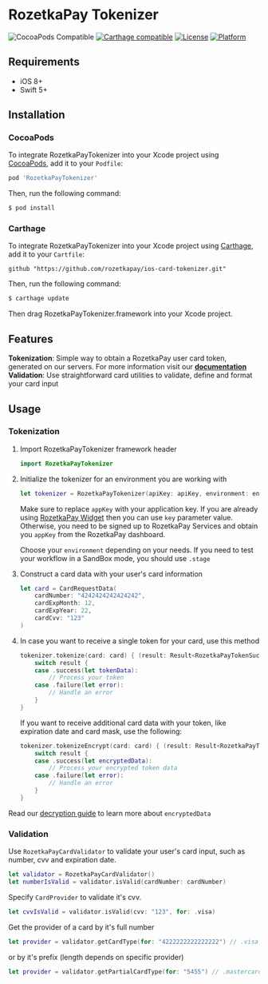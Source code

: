 #  RozetkaPay Tokenizer

![CocoaPods Compatible](https://img.shields.io/cocoapods/v/RozetkaPayTokenizer.svg)
[![Carthage compatible](https://img.shields.io/badge/Carthage-compatible-4BC51D.svg?style=flat)](https://github.com/Carthage/Carthage)
[![License](https://img.shields.io/cocoapods/l/RozetkaPayTokenizer.svg?style=flat)](https://github.com/rozetkapay/ios-card-tokenizer/blob/dev/LICENSE)
[![Platform](https://img.shields.io/cocoapods/p/RozetkaPayTokenizer.svg?style=flat)](https://github.com/rozetkapay/ios-card-tokenizer#)

## Requirements

- iOS 8+
- Swift 5+

## Installation

### CocoaPods

To integrate RozetkaPayTokenizer into your Xcode project using [CocoaPods](https://cocoapods.org), add it to your `Podfile`:

```ruby
pod 'RozetkaPayTokenizer'
```

Then, run the following command:

```bash
$ pod install
```

### Carthage

To integrate RozetkaPayTokenizer into your Xcode project using [Carthage](https://github.com/Carthage/Carthage), add it to your `Cartfile`:

```
github "https://github.com/rozetkapay/ios-card-tokenizer.git"
```

Then, run the following command:

```bash
$ carthage update
```

Then drag RozetkaPayTokenizer.framework into your Xcode project.

## Features

**Tokenization**: Simple way to obtain a RozetkaPay user card token, generated on our servers.
    For more information visit our [**documentation**](https://cdn.rozetkapay.com/public-docs/index.html)
**Validation**: Use straightforward card utilities to validate, define and format your card input

## Usage

### Tokenization

1. Import RozetkaPayTokenizer framework header

    ```swift
    import RozetkaPayTokenizer
    ```

2. Initialize the tokenizer for an environment you are working with
    
    ```swift
    let tokenizer = RozetkaPayTokenizer(apiKey: apiKey, environment: environment)
    ```
    Make sure to replace `appKey` with your application key. 
    If you are already using [RozetkaPay Widget](https://cdn.rozetkapay.com/public-docs/index.html) then you can use `key` parameter value.
    Otherwise, you need to be signed up to RozetkaPay Services and obtain you `appKey` from the RozetkaPay dashboard.
    
    Choose your `environment` depending on your needs. If you need to test your workflow in a SandBox mode, you should use `.stage`
    
3. Construct a card data with your user's card information
    
    ```swift
    let card = CardRequestData(
        cardNumber: "4242424242424242",
        cardExpMonth: 12,
        cardExpYear: 22,
        cardCvv: "123"
    )
    ```
    
4. 
    In case you want to receive a single token for your card, use this method 

    ```swift
    tokenizer.tokenize(card: card) { (result: Result<RozetkaPayTokenSuccess, RozetkaPayTokenError>) in
        switch result {
        case .success(let tokenData):
            // Process your token
        case .failure(let error):
            // Handle an error
        }
    }
    ```
    If you want to receive additional card data with your token, like expiration date and card mask, use the following:

    ```swift
    tokenizer.tokenizeEncrypt(card: card) { (result: Result<RozetkaPayTokenDataSuccess, RozetkaPayTokenError>) in
        switch result {
        case .success(let encryptedData):
            // Process your encrypted token data
        case .failure(let error):
            // Handle an error
        }
    }
    ```
Read our [decryption guide](https://github.com/rozetkapay/ios-card-tokenizer/blob/dev/DecryptionGuide.md) to learn more about `encryptedData`

### Validation

Use `RozetkaPayCardValidator` to validate your user's card input, such as number, cvv and expiration date.

```swift
let validator = RozetkaPayCardValidator()
let numberIsValid = validator.isValid(cardNumber: cardNumber)
```

Specify `CardProvider` to validate it's cvv.

```swift
let cvvIsValid = validator.isValid(cvv: "123", for: .visa)
```

Get the provider of a card by it's full number

```swift
let provider = validator.getCardType(for: "4222222222222222") // .visa
```

or by it's prefix (length depends on specific provider)

```swift
let provider = validator.getPartialCardType(for: "5455") // .mastercard
```
